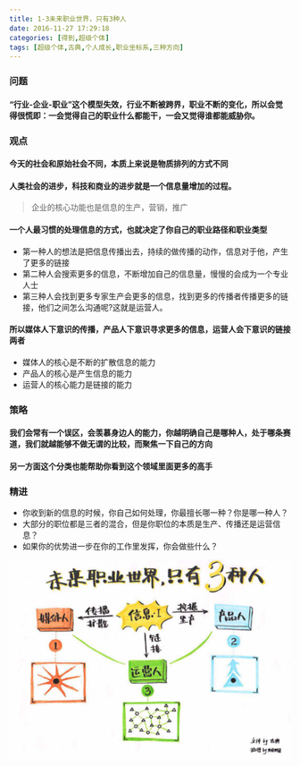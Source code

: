 ```yaml
---
title: 1-3未来职业世界，只有3种人
date: 2016-11-27 17:29:18
categories: [得到,超级个体]
tags: [超级个体,古典,个人成长,职业坐标系,三种方向]
---
```


### 问题
#### “行业-企业-职业”这个模型失效，行业不断被跨界，职业不断的变化，所以会觉得很慌即：一会觉得自己的职业什么都能干，一会又觉得谁都能威胁你。

### 观点
#### 今天的社会和原始社会不同，本质上来说是物质排列的方式不同
<!-- more --> 
#### 人类社会的进步，科技和商业的进步就是一个信息量增加的过程。

> 企业的核心功能也是信息的生产，营销，推广

#### 一个人最习惯的处理信息的方式，也就决定了你自己的职业路径和职业类型

* 第一种人的想法是把信息传播出去，持续的做传播的动作，信息对于他，产生了更多的链接
* 第二种人会搜索更多的信息，不断增加自己的信息量，慢慢的会成为一个专业人士
* 第三种人会找到更多专家生产会更多的信息，找到更多的传播者传播更多的链接，他们之间怎么沟通呢?这就是运营人。

#### 所以媒体人下意识的传播，产品人下意识寻求更多的信息，运营人会下意识的链接两者

- 媒体人的核心是不断的扩散信息的能力
- 产品人的核心是产生信息的能力
- 运营人的核心能力是链接的能力

### 策略
#### 我们会常有一个误区，会羡慕身边人的能力，你越明确自己是哪种人，处于哪条赛道，我们就越能够不做无谓的比较，而聚焦一下自己的方向
#### 另一方面这个分类也能帮助你看到这个领域里面更多的高手

### 精进
- 你收到新的信息的时候，你自己如何处理，你最擅长哪一种？你是哪一种人？
- 大部分的职位都是三者的混合，但是你职位的本质是生产、传播还是运营信息？
- 如果你的优势进一步在你的工作里发挥，你会做些什么？



![未来世界的三种人](1-3/sanzhongren.png)
